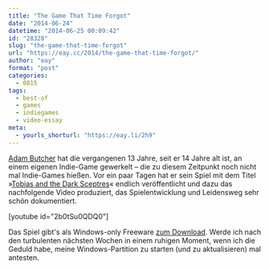 ```yaml
---
title: "The Game That Time Forgot"
date: "2014-06-24"
datetime: "2014-06-25 00:09:42"
id: "28328"
slug: "the-game-that-time-forgot"
url: "https://eay.cc/2014/the-game-that-time-forgot/"
author: "eay"
format: "post"
categories:
  - 0815
tags:
  - best-of
  - games
  - indiegames
  - video-essay
meta:
  - yourls_shorturl: "https://eay.li/2h9"
---
```


[Adam Butcher](http://www.adam-butcher.co.uk/) hat die vergangenen 13 Jahre, seit er 14 Jahre alt ist, an einem eigenen Indie-Game gewerkelt – die zu diesem Zeitpunkt noch nicht mal Indie-Games hießen. Vor ein paar Tagen hat er sein Spiel mit dem Titel »[Tobias and the Dark Sceptres](http://www.tobiasgame.co.uk/)« endlich veröffentlicht und dazu das nachfolgende Video produziert, das Spielentwicklung und Leidensweg sehr schön dokumentiert.

\[youtube id="2b0tSu0QDQ0"\]

Das Spiel gibt's als Windows-only Freeware [zum Download](http://www.tobiasgame.co.uk/). Werde ich nach den turbulenten nächsten Wochen in einem ruhigen Moment, wenn ich die Geduld habe, meine Windows-Partition zu starten (und zu aktualisieren) mal antesten.
